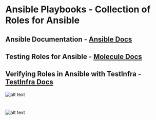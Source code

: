 # **Ansible Playbooks** - Collection of Roles for Ansible
## **Ansible Documentation** - [Ansible Docs](https://docs.ansible.com/)
## **Testing Roles for Ansible** - [Molecule Docs](https://molecule.readthedocs.io/en/latest/)
## **Verifying Roles in Ansible with TestInfra** - [TestInfra Docs](https://testinfra.readthedocs.io/en/latest/modules.html)
![alt text](https://whitesmith-website.s3.amazonaws.com/2016/Feb/ansible-1456397742246.png)
#
![alt text](https://repository-images.githubusercontent.com/46383942/687a7000-5c7e-11e9-8235-51e9db9bfd68)

